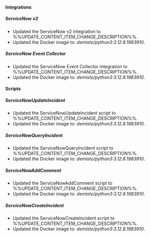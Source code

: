 
#### Integrations

##### ServiceNow v2

- Updated the ServiceNow v2 integration to %%UPDATE_CONTENT_ITEM_CHANGE_DESCRIPTION%%.
- Updated the Docker image to: *demisto/python3:3.12.8.1983910*.

##### ServiceNow Event Collector

- Updated the ServiceNow Event Collector integration to %%UPDATE_CONTENT_ITEM_CHANGE_DESCRIPTION%%.
- Updated the Docker image to: *demisto/python3:3.12.8.1983910*.


#### Scripts

##### ServiceNowUpdateIncident

- Updated the ServiceNowUpdateIncident script to %%UPDATE_CONTENT_ITEM_CHANGE_DESCRIPTION%%.
- Updated the Docker image to: *demisto/python3:3.12.8.1983910*.

##### ServiceNowQueryIncident

- Updated the ServiceNowQueryIncident script to %%UPDATE_CONTENT_ITEM_CHANGE_DESCRIPTION%%.
- Updated the Docker image to: *demisto/python3:3.12.8.1983910*.

##### ServiceNowAddComment

- Updated the ServiceNowAddComment script to %%UPDATE_CONTENT_ITEM_CHANGE_DESCRIPTION%%.
- Updated the Docker image to: *demisto/python3:3.12.8.1983910*.

##### ServiceNowCreateIncident

- Updated the ServiceNowCreateIncident script to %%UPDATE_CONTENT_ITEM_CHANGE_DESCRIPTION%%.
- Updated the Docker image to: *demisto/python3:3.12.8.1983910*.

